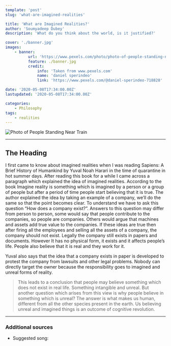 ```yaml
---
template: 'post'
slug: 'what-are-imagined-realities'

title: 'What are Imagined Realities?'
author: 'Soumyadeep Dubey'
description: 'What do you think about the world, is it justified?'

cover: './banner.jpg'
images:
    - banner:
          url: 'https://www.pexels.com/photo/photo-of-people-standing-near-train-1557465/'
          feature: ./banner.jpg
          credit:
              info: 'Taken from www.pexels.com'
              name: 'daniel sperindeo'
              link: 'https://www.pexels.com/@daniel-sperindeo-718828'

date: '2020-05-08T17:34:00.00Z'
lastupdated: '2020-05-08T17:34:00.00Z'

categories:
    - Philosophy
tags:
    - realities
---
```


![Photo of People Standing Near Train](./banner.jpg)

---

## The Heading

I first came to know about imagined realities when I was reading Sapiens: A Brief History of Humankind by Yuval Noah Harari in the time of quarantine in hot summer days. After reading this book for a while I came across a paragraph which explained the idea of imagined realities. According to the book Imagine reality is something which is imagined by a person or a group of people but after a period of time people start believing that it is true. The author explained the idea by taking an example of a company, we’ll do the same so that the point becomes clear. To understand we have to ask this question “How does a company exist?”. Answers to this question may differ from person to person, some would say that people contribute to the companies, so people are companies. Others would argue that machines and assets add true value to the companies. If these ideas are true then after firing all the employees and selling all the assets of a company, the company should not exist. Legally the company still exists in papers and documents. However It has no physical form, it exists and it affects people’s life. People also believe that it is real and they work for it.

Yuval also says that the idea that a company exists in paper is developed to protest the company from lawsuits and other legal problems. Nobody can directly target the owner because the responsibility goes to imagined and unreal forms of reality.

> This leads to a conclusion that people may believe something which does not exist in real life. Something intangible and unreal. But another question which arises from this view is why people believe in something which is unreal? The answer is what makes us human, different from all the other species present in the earth. Us believing unreal and imagined things is an outcome of cognitive revolution.

---

### Additional sources

-   Suggested song:
